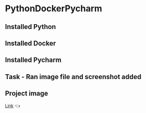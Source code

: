 # PythonDockerPycharm
## Installed Python
## Installed Docker
## Installed Pycharm
## Task - Ran image file and screenshot added 
## Project image
[Link](https://github.com/tejranu/PythonDockerPycharm/blob/master/HM1.png) :point_left:
